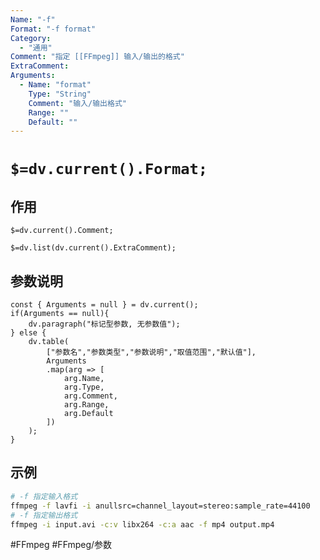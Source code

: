 ```yaml
---
Name: "-f"
Format: "-f format"
Category:
  - "通用"
Comment: "指定 [[FFmpeg]] 输入/输出的格式"
ExtraComment:
Arguments:
  - Name: "format"
    Type: "String"
    Comment: "输入/输出格式"
    Range: ""
    Default: ""
---
```


# `$=dv.current().Format;`

## 作用
`$=dv.current().Comment;`

`$=dv.list(dv.current().ExtraComment);`

## 参数说明
```dataviewjs
const { Arguments = null } = dv.current();
if(Arguments == null){
	dv.paragraph("标记型参数, 无参数值");
} else {
	dv.table(
		["参数名","参数类型","参数说明","取值范围","默认值"],
		Arguments
		.map(arg => [
			arg.Name,
			arg.Type,
			arg.Comment,
			arg.Range,
			arg.Default
		])
	);
}

```

## 示例
```bash
# -f 指定输入格式
ffmpeg -f lavfi -i anullsrc=channel_layout=stereo:sample_rate=44100
# -f 指定输出格式
ffmpeg -i input.avi -c:v libx264 -c:a aac -f mp4 output.mp4
```

#FFmpeg #FFmpeg/参数